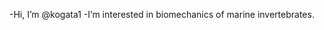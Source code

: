 -Hi, I’m @kogata1
-I’m interested in biomechanics of marine invertebrates.

<!---
kogata1/kogata1 is a ✨ special ✨ repository because its `README.md` (this file) appears on your GitHub profile.
You can click the Preview link to take a look at your changes.
--->
